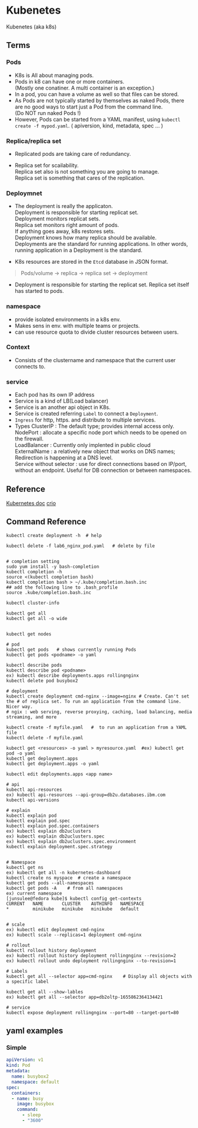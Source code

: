 
# Kubenetes

Kubenetes (aka k8s)    

## Terms 

### Pods
- K8s is All about managing pods.   
- Pods in k8 can have one or more containers.     
  (Mostly one conatiner. A multi container is an exception.)   
- In a pod, you can have a volume as well so that files can be stored.    
- As Pods are not typically started by themselves as naked Pods, there are no good ways to start just a Pod from the command line.     
  (Do NOT run naked Pods !)
- However, Pods can be started from a YAML manifest, using `kubectl create -f mypod.yaml`. ( apiversion, kind, metadata, spec ... )     

### Replica/replica set 
- Replicated pods are taking care of redundancy.   
 
- Replica set for scailability.    
  Replica set also is not something you are going to manage.    
  Replica set is something that cares of the replication.   

### Deploymnet
- The deployment is really the applicaton.  
  Deployment is responsible for starting replicat set.   
  Deployment monitors replicat sets.   
  Replica set monitors right amount of pods.   
  If anything goes away, k8s restores sets.    
  Deployment knows how many replica should be available.     
  Deployments are the standard for running applications. In other words, running application in a Deployment is the standard.    

- K8s resources are stored in the `Etcd` database in JSON format.   

> Pods/volume -> replica -> replica set -> deployment    

- Deployment is responsible for starting the replicat set. 
  Replica set itself has started to pods.    

### namespace
- provide isolated environments in a k8s env.    
- Makes sens in env. with multiple teams or projects.    
- can use resource quota to divide cluster resources between users.   

### Context
- Consists of the clustername and namespace that the current user connects to.      

### service
- Each pod has its own IP address     
- Service is a kind of LB(Load balancer)     
- Service is an another api object in K8s.   
- Service is created referring `Label` to connect a `Deployment`.         
- `Ingress` for http, https. and distribute to multiple services.      
- Types
 ClusterIP : The default type; provides internal access only.    
 NodePort  : allocate a specific node port which needs to be opened on the firewall.      
 LoadBalancer : Currently only implented in public cloud       
 ExternalName : a relatively new object that works on DNS names; Redirection is happening at a DNS level.       
 Service without selector : use for direct connections based on IP/port, without an endpoint. Useful for DB connection or between namespaces.    

## Reference
[Kubernetes doc](https://kubernetes.io/docs/home/)
[crio](https://cri-o.io)

## Command Reference     

```
kubectl create deployment -h  # help

kubectl delete -f lab6_nginx_pod.yaml   # delete by file  


# completion setting
sudo yum install -y bash-completion
kubectl completion -h
source <(kubectl completion bash)
kubectl completion bash > ~/.kube/completion.bash.inc
## add the following line to .bash_profile
source .kube/completion.bash.inc

kubectl cluster-info

kubectl get all
kubectl get all -o wide


kubectl get nodes  

# pod
kubectl get pods   # shows currently running Pods
kubectl get pods <podname> -o yaml

kubectl describe pods
kubectl describe pod <podname>
ex) kubectl describe deployments.apps rollingnginx
kubectl delete pod busybox2

# deployment
kubectl create deployment cmd-nginx --image=nginx # Create. Can't set the # of replica set. To run an application from the command line.  Nicer way.       
# ngix : web serving, reverse proxying, caching, load balancing, media streaming, and more

kubectl create -f myfile.yaml   #  to run an application from a YAML file    
kubectl delete -f myfile.yaml

kubectl get <resources> -o yaml > myresource.yaml  #ex) kubectl get pod -o yaml
kubectl get deployment.apps
kubectl get deployment.apps -o yaml

kubectl edit deployments.apps <app name>

# api
kubectl api-resources
ex) kubectl api-resources --api-group=db2u.databases.ibm.com 
kubectl api-versions    

# explain
kubectl explain pod
kubectl explain pod.spec
kubectl explain pod.spec.containers
ex) kubectl explain db2uclusters  
ex) kubectl explain db2uclusters.spec  
ex) kubectl explain db2uclusters.spec.environment  
kubectl explain deployment.spec.strategy 


# Namespace
kubectl get ns
ex) kubectl get all -n kubernetes-dashboard
kubectl create ns myspace  # create a namespace  
kubectl get pods --all-namespaces
kubectl get pods -A    # from all namespaces
ex) current namespace
[junsulee@fedora kube]$ kubectl config get-contexts
CURRENT   NAME       CLUSTER    AUTHINFO   NAMESPACE
*         minikube   minikube   minikube   default


# scale
ex) kubectl edit deployment cmd-nginx
ex) kubectl scale --replicas=1 deployment cmd-nginx

# rollout
kubectl rollout history deployment
ex) kubectl rollout history deployment rollingnginx --revision=2
ex) kubectl rollout undo deployment rollingnginx --to-revision=1

# Labels 
kubectl get all --selector app=cmd-nginx    # Display all objects with a specific label

kubectl get all --show-lables
ex) kubectl get all --selector app=db2oltp-1655862364134421

# service
kubectl expose deployment rollingnginx --port=80 --target-port=80

```

## yaml examples    

### Simple

```yaml
apiVersion: v1
kind: Pod
metadata:
  name: busybox2
  namespace: default
spec:
  containers:
  - name: busy
    image: busybox
    command:
      - sleep
      - "3600"
```


